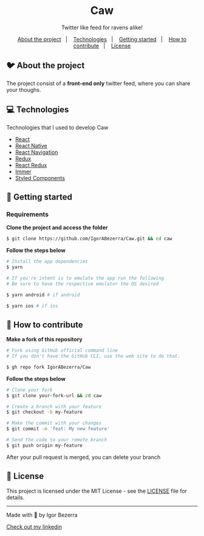 <h1 align="center">
  Caw
</h1>

<p align="center">Twitter like feed for ravens alike!</p>

<p align="center">
  <a href="#-about-the-project">About the project</a>&nbsp;&nbsp;&nbsp;|&nbsp;&nbsp;&nbsp;
  <a href="#-technologies">Technologies</a>&nbsp;&nbsp;&nbsp;|&nbsp;&nbsp;&nbsp;
  <a href="#-getting-started">Getting started</a>&nbsp;&nbsp;&nbsp;|&nbsp;&nbsp;&nbsp;
  <a href="#-how-to-contribute">How to contribute</a>&nbsp;&nbsp;&nbsp;|&nbsp;&nbsp;&nbsp;
  <a href="#-license">License</a>
</p>

## 🐦 About the project

The project consist of a **front-end only** twitter feed, where you can share your thoughs.

## 💻 Technologies

Technologies that I used to develop Caw

- [React]('https://reactnative.dev/')
- [React Native]('https://reactnative.dev/')
- [React Navigation]('https://reactnavigation.org/')
- [Redux]('https://redux.js.org/')
- [React Redux]('https://react-redux.js.org/')
- [Immer]('https://github.com/immerjs/immer')
- [Styled Components]('https://styled-components.com/')

## 🚀 Getting started

### Requirements

**Clone the project and access the folder**

```bash
$ git clone https://github.com/IgorABezerra/Caw.git && cd caw
```

**Follow the steps below**

```bash
# Install the app dependencies
$ yarn

# If you're intent is to emulate the app run the following
# Be sure to have the respective emulator the OS desired

$ yarn android # if android

$ yarn ios # if ios

```

## 🤔 How to contribute

**Make a fork of this repository**

```bash
# Fork using GitHub official command line
# If you don't have the GitHub CLI, use the web site to do that.

$ gh repo fork IgorABezerra/Caw
```

**Follow the steps below**

```bash
# Clone your fork
$ git clone your-fork-url && cd caw

# Create a branch with your feature
$ git checkout -b my-feature

# Make the commit with your changes
$ git commit -m 'feat: My new feature'

# Send the code to your remote branch
$ git push origin my-feature
```

After your pull request is merged, you can delete your branch

## 📝 License

This project is licensed under the MIT License - see the [LICENSE](LICENSE) file for details.

---

<p> Made with 🖤 by Igor Bezerra</p>

[Check out my linkedin](https://www.linkedin.com/in/igor-alves-bezerra-3401b6156/)
